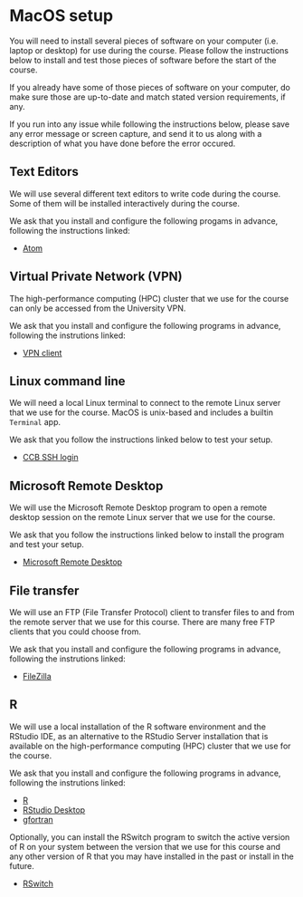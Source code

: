 # MacOS setup

You will need to install several pieces of software on your computer (i.e. laptop or desktop) for use during the course.
Please follow the instructions below to install and test those pieces of software before the start of the course.

If you already have some of those pieces of software on your computer, do make sure those are up-to-date and match stated version requirements, if any.

If you run into any issue while following the instructions below,
please save any error message or screen capture,
and send it to us along with a description of what you have done before the error occured.

## Text Editors

We will use several different text editors to write code during the course.
Some of them will be installed interactively during the course.

We ask that you install and configure the following progams in advance, following the instructions linked:

- [Atom](items/atom.md)

## Virtual Private Network (VPN)

The high-performance computing (HPC) cluster that we use for the course
can only be accessed from the University VPN.

We ask that you install and configure the following programs in advance, following the instrutions linked:

- [VPN client](items/vpn.md)

## Linux command line

We will need a local Linux terminal to connect to the remote Linux server that we use for the course.
MacOS is unix-based and includes a builtin `Terminal` app.

We ask that you follow the instructions linked below to test your setup.

- [CCB SSH login](items/ssh_ccb.md)

## Microsoft Remote Desktop

We will use the Microsoft Remote Desktop program to open a remote desktop session on the remote Linux server that we use for the course.

We ask that you follow the instructions linked below to install the program and test your setup.

- [Microsoft Remote Desktop](items/microsoft_remote_desktop.md)

## File transfer

We will use an FTP (File Transfer Protocol) client to transfer files to and from the remote server that we use for this course.
There are many free FTP clients that you could choose from.

We ask that you install and configure the following programs in advance, following the instrutions linked:

- [FileZilla](items/filezilla.md)

## R

We will use a local installation of the R software environment and the RStudio IDE, as an alternative to the RStudio Server installation that is available on the high-performance computing (HPC) cluster that we use for the course.

We ask that you install and configure the following programs in advance, following the instrutions linked:

- [R](items/r.md)
- [RStudio Desktop](items/rstudio_desktop.md)
- [gfortran](items/gfortran.md)

Optionally, you can install the RSwitch program to switch the active version of R on your system between the version that we use for this course and any other version of R that you may have installed in the past or install in the future.

- [RSwitch](items/rswitch.md)
